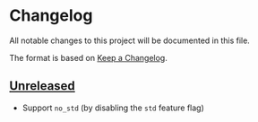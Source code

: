 # Changelog

All notable changes to this project will be documented in this file.

The format is based on [Keep a Changelog](https://keepachangelog.com/en/1.0.0/).


## [Unreleased]

* Support `no_std` (by disabling the `std` feature flag)


[Unreleased]: https://github.com/jcornaz/aline/compare/...HEAD
